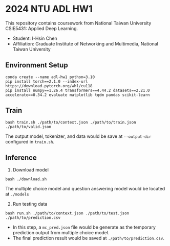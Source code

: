 # 2024 NTU ADL HW1
This repository contains coursework from National Taiwan University CSIE5431: Applied Deep Learning.
* Student: I-Hsin Chen
* Affiliation: Graduate Institute of Networking and Multimedia, National Taiwan University

## Environment Setup
```
conda create --name adl-hw1 python=3.10
pip install torch==2.1.0 --index-url https://download.pytorch.org/whl/cu118
pip install numpy==1.26.4 transformers==4.44.2 datasets==2.21.0 accelerate==0.34.2 evaluate matplotlib tqdm pandas scikit-learn
```

## Train
```
bash train.sh ./path/to/context.json ./path/to/train.json ./path/to/valid.json
```
The output model, tokenizer, and data would be save at `--output-dir` configured in `train.sh`.

## Inference

1. Download model
```
bash ./download.sh
```
The multiple choice model and question answering model would be located at `./models`

2. Run testing data
```
bash run.sh ./path/to/context.json ./path/to/test.json ./path/to/prediction.csv
```
* In this step, a `mc_pred.json` file would be generate as the temporary prediction output from multiple choice model.
* The final prediction result would be saved at `./path/to/prediction.csv`.
